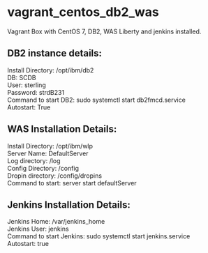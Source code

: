 # vagrant_centos_db2_was  
Vagrant Box with CentOS 7, DB2, WAS Liberty and jenkins installed.  

## DB2 instance details:
Install Directory: /opt/ibm/db2  
DB: SCDB  
User: sterling  
Password: strdB231  
Command to start DB2: sudo systemctl start db2fmcd.service  
Autostart: True  

## WAS Installation Details:
Install Directory: /opt/ibm/wlp  
Server Name: DefaultServer  
Log directory: /log  
Config Directory: /config  
Dropin directory: /config/dropins  
Command to start: server start defaultServer  

## Jenkins Installation Details:
Jenkins Home: /var/jenkins_home  
Jenkins User: jenkins  
Command to start Jenkins: sudo systemctl start jenkins.service  
Autostart: true  
